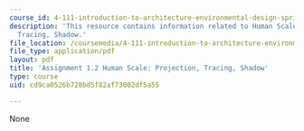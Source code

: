 ```yaml
---
course_id: 4-111-introduction-to-architecture-environmental-design-spring-2014
description: 'This resource contains information related to Human Scale: Projection,
  Tracing, Shadow.'
file_location: /coursemedia/4-111-introduction-to-architecture-environmental-design-spring-2014/cd9ca0526b728bd5f82af73002df5a55_MIT4_111S14_Assignment_1.2.pdf
file_type: application/pdf
layout: pdf
title: 'Assignment 1.2 Human Scale: Projection, Tracing, Shadow'
type: course
uid: cd9ca0526b728bd5f82af73002df5a55

---
```

None